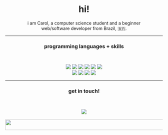 <h1 align="center">hi!</h1>

<p align="center">i am Carol, a computer science student and a beginner </br> web/software developer from Brazil, 🇧🇷.</p>

***

### <p align="center">programming languages + skills</p>
</br>
<p align="center">
<img src="https://img.shields.io/badge/Javascript-grey?logo=javascript&logoColor=f5f5f5"/>

<img src="https://img.shields.io/badge/React-grey?logo=react&logoColor=f5f5f5"/>

<img src="https://img.shields.io/badge/Python-grey?logo=python&logoColor=f5f5f5"/>

<img src="https://img.shields.io/badge/PhP-grey?logo=php&logoColor=f5f5f5"/>

<img src="https://img.shields.io/badge/PostgreSQL-grey?logo=postgresql&logoColor=f5f5f5"/>

<img src="https://img.shields.io/badge/Git-grey?logo=git&logoColor=f5f5f5"/>

</br>

<img src="https://img.shields.io/badge/Github-grey?logo=github&logoColor=f5f5f5"/>

<img src="https://img.shields.io/badge/WordPress-grey?logo=wordpress&logoColor=f5f5f5"/>

<img src="https://img.shields.io/badge/HTML-grey?logo=html&logoColor=f5f5f5"/>

<img src="https://img.shields.io/badge/Bootstrap-grey?logo=bootstrap&logoColor=f5f5f5"/>
</p>

***

### <p align="center">get in touch!</p>
</br>
<p align="center">
<a href="https://www.linkedin.com/in/ana-caroline-vieira-526374274/"><img src="https://img.shields.io/badge/LinkedIn-grey?logo=linkedin&logoColor=f5f5f5"/></a>

</br>
</br>

<img src="https://user-images.githubusercontent.com/74038190/212284158-e840e285-664b-44d7-b79b-e264b5e54825.gif" height="34" width="1000"/>

</p>

